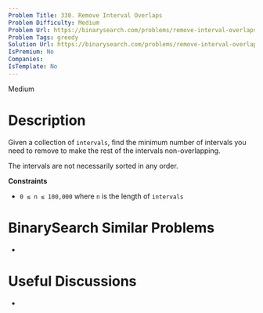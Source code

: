 ```yaml
---
Problem Title: 330. Remove Interval Overlaps
Problem Difficulty: Medium
Problem Url: https://binarysearch.com/problems/remove-interval-overlaps/
Problem Tags: greedy
Solution Url: https://binarysearch.com/problems/remove-interval-overlaps/solutions/
IsPremium: No
Companies: 
IsTemplate: No
---
```


<span style="color: ;">Medium</span>

# Description

Given a collection of `intervals`, find the minimum number of intervals you need to remove to make the rest of the intervals non-overlapping.

The intervals are not necessarily sorted in any order.

**Constraints**
- `0 ≤ n ≤ 100,000` where `n` is the length of `intervals`

# BinarySearch Similar Problems

- []()

# Useful Discussions

- []()
